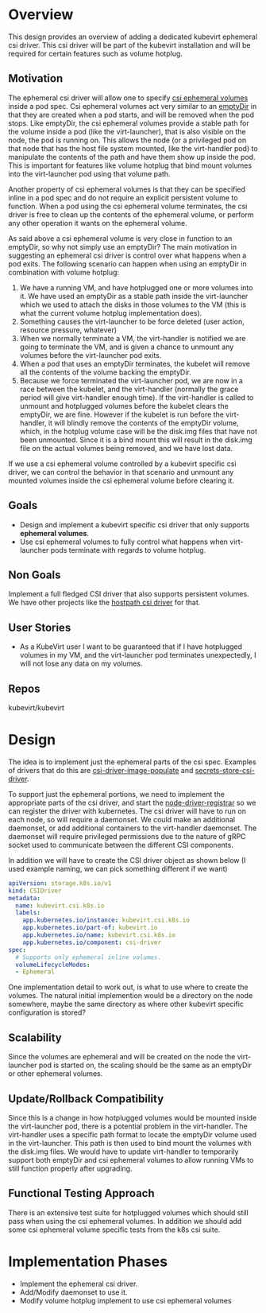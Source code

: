 # Overview

This design provides an overview of adding a dedicated kubevirt ephemeral csi driver. This csi driver will be part of the kubevirt installation and will be required for certain features such as volume hotplug.

## Motivation

The ephemeral csi driver will allow one to specify [csi ephemeral volumes](https://kubernetes.io/docs/concepts/storage/ephemeral-volumes/#csi-ephemeral-volumes) inside a pod spec. Csi ephemeral volumes act very similar to an [emptyDir](https://kubernetes.io/docs/concepts/storage/volumes/#emptydir) in that they are created when a pod starts, and will be removed when the pod stops. Like emptyDir, the csi ephemeral volumes provide a stable path for the volume inside a pod (like the virt-launcher), that is also visible on the node, the pod is running on. This allows the node (or a privileged pod on that node that has the host file system mounted, like the virt-handler pod) to manipulate the contents of the path and have them show up inside the pod. This is important for features like volume hotplug that bind mount volumes into the virt-launcher pod using that volume path. 

Another property of csi ephemeral volumes is that they can be specified inline in a pod spec and do not require an explicit persistent volume to function. When a pod using the csi ephemeral volume terminates, the csi driver is free to clean up the contents of the ephemeral volume, or perform any other operation it wants on the ephemeral volume.

As said above a csi ephemeral volume is very close in function to an emptyDir, so why not simply use an emptyDir? The main motivation in suggesting an ephemeral csi driver is control over what happens when a pod exits. The following scenario can happen when using an emptyDir in combination with volume hotplug:

1. We have a running VM, and have hotplugged one or more volumes into it. We have used an emptyDir as a stable path inside the virt-launcher which we used to attach the disks in those volumes to the VM (this is what the current volume hotplug implementation does).
2. Something causes the virt-launcher to be force deleted (user action, resource pressure, whatever)
3. When we normally terminate a VM, the virt-handler is notified we are going to terminate the VM, and is given a chance to unmount any volumes before the virt-launcher pod exits.
4. When a pod that uses an emptyDir terminates, the kubelet will remove all the contents of the volume backing the emptyDir.
5. Because we force terminated the virt-launcher pod, we are now in a race between the kubelet, and the virt-handler (normally the grace period will give virt-handler enough time). If the virt-handler is called to unmount and hotplugged volumes before the kubelet clears the emptyDir, we are fine. However if the kubelet is run before the virt-handler, it will blindly remove the contents of the emptyDir volume, which, in the hotplug volume case will be the disk.img files that have not been unmounted. Since it is a bind mount this will result in the disk.img file on the actual volumes being removed, and we have lost data.

If we use a csi ephemeral volume controlled by a kubevirt specific csi driver, we can control the behavior in that scenario and unmount any mounted volumes inside the csi ephemeral volume before clearing it.

## Goals

* Design and implement a kubevirt specific csi driver that only supports **ephemeral volumes**.
* Use csi ephemeral volumes to fully control what happens when virt-launcher pods terminate with regards to volume hotplug.

## Non Goals

Implement a full fledged CSI driver that also supports persistent volumes. We have other projects like the [hostpath csi driver](https://github.com/kubevirt/hostpath-provisioner) for that.


## User Stories

* As a KubeVirt user I want to be guaranteed that if I have hotplugged volumes in my VM, and the virt-launcher pod terminates unexpectedly, I will not lose any data on my volumes.

## Repos
kubevirt/kubevirt

# Design
The idea is to implement just the ephemeral parts of the csi spec. Examples of drivers that do this are [csi-driver-image-populate](https://github.com/kubernetes-csi/csi-driver-image-populator) and [secrets-store-csi-driver](https://github.com/kubernetes-sigs/secrets-store-csi-driver).

To support just the ephemeral portions, we need to implement the appropriate parts of the csi driver, and start the [node-driver-registrar](https://github.com/kubernetes-csi/node-driver-registrar) so we can register the driver with kubernetes. The csi driver will have to run on each node, so will require a daemonset. We could make an additional daemonset, or add additional containers to the virt-handler daemonset. The daemonset will require privileged permissions due to the nature of gRPC socket used to communicate between the different CSI components.

In addition we will have to create the CSI driver object as shown below (I used example naming, we can pick something different if we want)

```yaml
apiVersion: storage.k8s.io/v1
kind: CSIDriver
metadata:
  name: kubevirt.csi.k8s.io
  labels:
    app.kubernetes.io/instance: kubevirt.csi.k8s.io
    app.kubernetes.io/part-of: kubevirt.io
    app.kubernetes.io/name: kubevirt.csi.k8s.io
    app.kubernetes.io/component: csi-driver
spec:
  # Supports only ephemeral inline volumes.
  volumeLifecycleModes:
  - Ephemeral
```

One implementation detail to work out, is what to use where to create the volumes. The natural initial implemention would be a directory on the node somewhere, maybe the same directory as where other kubevirt specific configuration is stored?

## Scalability

Since the volumes are ephemeral and will be created on the node the virt-launcher pod is started on, the scaling should be the same as an emptyDir or other ephemeral volumes.

## Update/Rollback Compatibility

Since this is a change in how hotplugged volumes would be mounted inside the virt-launcher pod, there is a potential problem in the virt-handler. The virt-handler uses a specific path format to locate the emptyDir volume used in the virt-launcher. This path is then used to bind mount the volumes with the disk.img files. We would have to update virt-handler to temporarily support both emptyDir and csi ephemeral volumes to allow running VMs to still function properly after upgrading.

## Functional Testing Approach

There is an extensive test suite for hotplugged volumes which should still pass when using the csi ephemeral volumes. In addition we should add some csi ephemeral volume specific tests from the k8s csi suite.

# Implementation Phases

* Implement the ephemeral csi driver.
* Add/Modify daemonset to use it.
* Modify volume hotplug implement to use csi ephemeral volumes